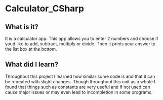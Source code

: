 # Calculator_CSharp

## What is it?
It is a calculator app. This app allows you to enter 2 numbers and choose if youd like to add, subtract, multiply or divide. Then it prints your answer to the list box at the bottom. 

## What did I learn?
Throughout this project I learned how similar some code is and that it can be repeated with slight changes.
Though throughout this unit as a whole I found that things such as constants are very useful and if not used can cause major issues or may even lead to incompletion in some programs. 
